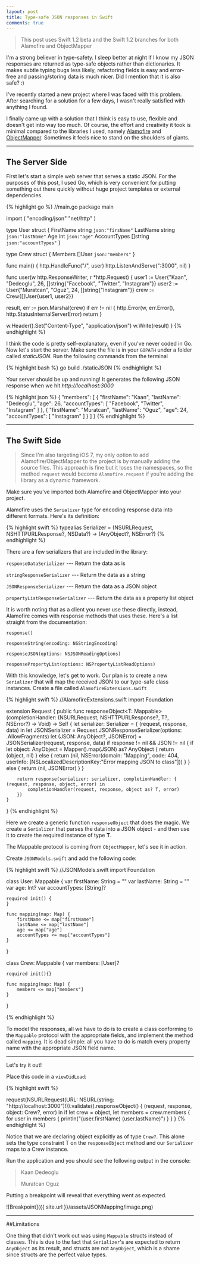 ```yaml
---
layout: post
title: Type-safe JSON responses in Swift
comments: true
---
```


>This post uses Swift 1.2 beta and the Swift 1.2 branches for both Alamofire and ObjectMapper

I'm a strong believer in type-safety. I sleep better at night if I know my JSON responses are returned as type-safe objects rather than dictionaries. It makes subtle typing bugs less likely, refactoring fields is easy and error-free and passing/storing data is much nicer. Did I mention that it is also safe? :)

I've recently started a new project where I was faced with this problem. After searching for a solution for a few days, I wasn't really satisfied with anything I found.

I finally came up with a solution that I think is easy to use, flexible and doesn't get into way too much. Of course, the effort and creativity it took is minimal compared to the libraries I used, namely [Alamofire](https://github.com/Alamofire/Alamofire) and [ObjectMapper](https://github.com/Hearst-DD/ObjectMapper). Sometimes it feels nice to stand on the shoulders of giants. 

***

## The Server Side

First let's start a simple web server that serves a static JSON. For the purposes of this post, I used Go, which is very convenient for putting something out there quickly without huge project templates or external dependencies.

{% highlight go %}
//main.go
package main

import (
  "encoding/json"
  "net/http"
)

type User struct {
  FirstName string `json:"firsName"`
  LastName string `json:"lastName"`
  Age int `json:"age"`
  AccountTypes []string `json:"accountTypes"`
}

type Crew struct {
  Members []User `json:"members"`
}

func main() {
  http.HandleFunc("/", user)
  http.ListenAndServe(":3000", nil)
}

func user(w http.ResponseWriter, r *http.Request) {
  user1 := User{"Kaan", "Dedeoglu", 26, []string{"Facebook", "Twitter", "Instagram"}}
  user2 := User{"Muratcan", "Oguz", 24, []string{"Instagram"}}
  crew := Crew{[]User{user1, user2}}

  result, err := json.Marshal(crew)
  if err != nil {
    http.Error(w, err.Error(), http.StatusInternalServerError)
    return
  }

  w.Header().Set("Content-Type", "application/json")
  w.Write(result)
}
{% endhighlight %}

I think the code is pretty self-explanatory, even if you've never coded in Go. Now let's start the server. Make sure the file is in your `GOPATH` under a folder called *staticJSON*. Run the following commands from the terminal

{% highlight bash %}
go build
./staticJSON
{% endhighlight %}

Your server should be up and running! It generates the following JSON response when we hit _http://localhost:3000_

{% highlight json %}
{
  "members": [
    {
      "firstName": "Kaan",
      "lastName": "Dedeoglu",
      "age": 26,
      "accountTypes": [
        "Facebook",
        "Twitter",
        "Instagram"
      ]
    },
    {
      "firstName": "Muratcan",
      "lastName": "Oguz",
      "age": 24,
      "accountTypes": [
        "Instagram"
      ]
    }
  ]
}
{% endhighlight %}

***

## The Swift Side

> Since I'm also targeting iOS 7, my only option to add Alamofire/ObjectMapper to the project is by manually adding the source files. This approach is fine but it loses the namespaces, so the method `request` would become `Alamofire.request` if you're adding the library as a dynamic framework.

Make sure you've imported both Alamofire and ObjectMapper into your project.

Alamofire uses the `Serializer` type for encoding response data into different formats. Here's its definition:


{% highlight swift %}
typealias Serializer = (NSURLRequest, NSHTTPURLResponse?, NSData?) -> (AnyObject?, NSError?)
{% endhighlight %}

There are a few serializers that are included in the library:

`responseDataSerializer` --- Return the data as is

`stringResponseSerializer` --- Return the data as a string

`JSONResponseSerializer` --- Return the data as a JSON object

`propertyListResponseSerializer` --- Return the data as a property list object

It is worth noting that as a client you never use these directly, instead, Alamofire comes with response methods that uses these. Here's a list straight from the documentation:

`response()`

`responseString(encoding: NSStringEncoding)`

`responseJSON(options: NSJSONReadingOptions)`

`responsePropertyList(options: NSPropertyListReadOptions)`


With this knowledge, let's get to work. Our plan is to create a new `Serializer` that will map the received JSON to our type-safe class instances. Create a file called `AlamofireExtensions.swift`

{% highlight swift %}
//AlamofireExtensions.swift
import Foundation

extension Request {
    public func responseObject<T: Mappable>(completionHandler: (NSURLRequest, NSHTTPURLResponse?, T?, NSError?) -> Void) -> Self {
        let serializer: Serializer = { (request, response, data) in
            let JSONSerializer = Request.JSONResponseSerializer(options: .AllowFragments)
            let (JSON: AnyObject?, JSONError) = JSONSerializer(request, response, data)
            if response != nil && JSON != nil {
                if let object: AnyObject = Mapper<T>().map(JSON) as? AnyObject {
                    return (object, nil)
                } else {
                    return (nil, NSError(domain: "Mapping", code: 404, userInfo: [NSLocalizedDescriptionKey:"Error mapping JSON to class"]))
                }
            } else {
                return (nil, JSONError)
            }
        }
        
        return response(serializer: serializer, completionHandler: { (request, response, object, error) in
            completionHandler(request, response, object as? T, error)
        })
    }
}
{% endhighlight %}

Here we create a generic function `responseObject` that does the magic. We create a `Serializer` that parses the data into a JSON object - and then use it to create the required instance of type **T**. 

The Mappable protocol is coming from `ObjectMapper`, let's see it in action.

Create `JSONModels.swift` and add the following code:

{% highlight swift %}
//JSONModels.swift
import Foundation

class User: Mappable {
    var firstName: String = ""
    var lastName: String = ""
    var age: Int?
    var accountTypes: [String]?
    
    required init() {
    }
    
    func mapping(map: Map) {
        firstName <= map["firstName"]
        lastName <= map["lastName"]
        age <= map["age"]
        accountTypes <= map["accountTypes"]
    }
}

class Crew: Mappable {
    var members: [User]?
    
    required init(){}
    
    func mapping(map: Map) {
        members <= map["members"]
    }
}

{% endhighlight %}

To model the responses, all we have to do is to create a class conforming to the `Mappable` protocol with the appropriate fields, and implement the method called `mapping`. It is dead simple: all you have to do is match every property name with the appropriate JSON field name.

***

Let's try it out!

Place this code in a `viewDidLoad`:

{% highlight swift %}
        
request(NSURLRequest(URL: NSURL(string: "http://localhost:3000")!)).validate().responseObject() {
    (request, response, object: Crew?, error) in
    if let crew = object, let members = crew.members {
        for user in members {
            println("\(user.firstName) \(user.lastName)")
        }
    }
}
{% endhighlight %}

Notice that we are declaring object explicitly as of type `Crew?`. This alone sets the type constraint T on the `responseObject` method and our `Serializer` maps to a Crew instance.

Run the application and you should see the following output in the console:


>Kaan Dedeoglu
>
>Muratcan Oguz

Putting a breakpoint will reveal that everything went as expected.

![Breakpoint]({{ site.url }}/assets/JSONMapping/image.png)

***

##Limitations

One thing that didn't work out was using `Mappable` structs instead of classes. This is due to the fact that `Serializer`'s are expected to return `AnyObject` as its result, and structs are not `AnyObject`, which is a shame since structs are the perfect value types.

